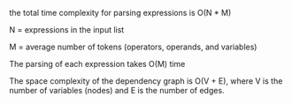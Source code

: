 the total time complexity for parsing expressions is O(N * M)

N = expressions in the input list

M = average number of tokens (operators, operands, and variables)

The parsing of each expression takes O(M) time


The space complexity of the dependency graph is O(V + E), where V is the number of variables (nodes) and E is the number of edges.